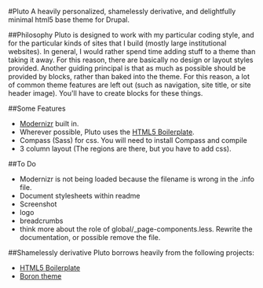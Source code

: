 #Pluto
A heavily personalized, shamelessly derivative, and delightfully minimal html5 base theme for Drupal.

##Philosophy
Pluto is designed to work with my particular coding style, and for the particular kinds of sites that I build (mostly large institutional websites). In general, I would rather spend time adding stuff to a theme than taking it away. For this reason, there are basically no design or layout styles provided. Another guiding principal is that as much as possible should be provided by blocks, rather than baked into the theme. For this reason, a lot of common theme features are left out (such as navigation, site title, or site header image). You'll have to create blocks for these things.

##Some Features
- [Modernizr](http://modernizr.com/) built in.
- Wherever possible, Pluto uses the [HTML5 Boilerplate](http://html5boilerplate.com/).
- Compass (Sass) for css. You will need to install Compass and compile
- 3 column layout (The regions are there, but you have to add css).

##To Do
- Modernizr is not being loaded because the filename is wrong in the .info file.
- Document stylesheets within readme
- Screenshot
- logo
- breadcrumbs
- think more about the role of global/_page-components.less. Rewrite the documentation, or possible remove the file.

##Shamelessly derivative
Pluto borrows heavily from the following projects:
- [HTML5 Boilerplate](http://html5boilerplate.com/)
- [Boron theme](http://drupal.org/project/boron)
